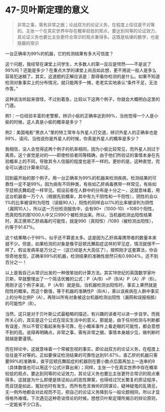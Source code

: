 # 47-贝叶斯定理的意义

> 非常之事，需有非常之据；论战双方的论证义务，在程度上往往是不对等的。主张一个在真实世界中存在概率较低的观点，要达到同等的论证效力，其论证义务也要比主张更符合常识的观点重得多。这既是枯燥的数学，也是隐蔽的常识

一台正确率为99%的机器，它的检测结果有多大可信度？

这个问题，我经常在课堂上问学生，大多数人的第一反应是愕然——不是说了99%吗？还能是多少？在重点大学的课堂上尚且如此想，更不用说一般人是多么容易犯迷糊了。其实，这道题的正解应该是：那得看你检测的是什么。如果不知道检测对象事实上的分布情况，就只能两手一摊，老老实实地承认“条件不足，无法作答。”

这种说法听起来很怪，不过别着急，比较以下这两个例子，你就会大概明白这里的门道。

例1：一位经验丰富的老警察，辨识小偷的正确率达到99%，当他觉得一个人是小偷的时候，这人真是小偷的概率是多少？

例2：美国电影“黑衣人”里的特工常年与外星人打交道，辨识外星人的正确率也是99%，请问，当他说你是外星人的时候，你真是外星人的概率是多少？

我相信，没人会觉得这两个例子的机率相同，因为小偷比较常见，而外星人则过于离奇。这个直觉是对的——即使检验者同等精确，由于他们所验证的事情本身在先验概率上的不同，导致其令人信服的程度也是不一样的。更妙的是，这种直觉，完全可以通过计算来印证。

回到最开始的那个例子。用一台正确率为99%的机器来检测疾病，检测结果的可靠性一定不是99%。因为病有不同种类，有些如乙肝病毒携带一样常见，有些如亨廷顿氏舞蹈症一样罕见。假设前者在人群中的分布是十分之一，这就意味着，用这台机器查一万个人（根据先验概率，其中有九千阴性和一千阳性），阴性的会以1%的比率被误判为阳性（误报90人），阳性的同样会以1%的比率被误判为阴性（漏网10人），所以这一万份检测报告中，会有90+（1000-10）=1080个阳性，而真阳性的那1000人中又只990个被检测出来。所以，当机器检测出阳性结果时，真正携带乙肝病毒的可能性，就是990（真阳性）/1080（被检测出阳性），约等于91.67%。

这个结果略小于99%，似乎还不算差太多。这是因为乙肝病毒携带者的数量本来就不少。但是，如果检测的对象是像亨廷顿氏舞蹈症这样的罕见症，情况就很不一样了。假设发病率是万分之一（这已经是大大高估了），按照刚才这套算法，你会惊奇地发现，正确率99%的机器，检测结果的准确性居然只有0.9804%，还不到百分之一！

以上是我自己从常识出发的一种很笨拙的计算方法。其实18世纪的英国数学家叶贝斯，早就整理出了一个简洁优雅的公式：P（A/B）=P（B/A）P（A）/P（B）。用刚才这个例子来说，P（A/B）就是指，当机器检测出阳性时，事实上果然就是阳性的概率。而这个数值，等于机器的准确性P（B/A），乘以该疾病在人群中事实上的分布比例P（A），再除以所有对象被这台机器检测出阳性（漏网和误报相抵）的可能性P（B）。

当然，这只是对于贝叶斯公式最粗略的描述，有兴趣的读者可以进一步自学。而我所关心的，其实是这个公式在现实生活中的意义。那就是，由于任何检测与判断都有误差，所以不管它看起来有多可靠，在小概率事件上看走眼的可能性，都会意想不到的高。说得再明确点，非常之事，需有非常之据，事情本身越少见，做判断时就越是要谨慎。

而在辩论中，这就意味着一个常被忽视的事实，即论战双方的论证义务，在程度上往往是不对等的。正如要保证检测结果的可靠性达到91.67%，查乙肝的机器只需要99%的准确率，查亨廷顿氏舞蹈症的机器则在要小数点后面再加上一连串的9（具体数值也可以用这个公式计算出来）；同样，主张一个在真实世界中存在概率较低的观点，要达到同等的论证效力，其论证义务也要比主张更符合常识的观点重得多。这就是为什么即便是铁证如山的恶性罪案，也得经过冗长繁复的质证程序，而且饶是如此，冤狱也时有发生。而所有危言耸听的阴谋论，疑神疑鬼的乱猜忌，无一例外地都会对此视而不见，把自己的论证义务降到与一般论题相同，所以才显得格外难缠。下次遇见这种奇谈怪论的时候，想想贝叶斯定理所揭示的辩论原则，一定能省不少口舌。
